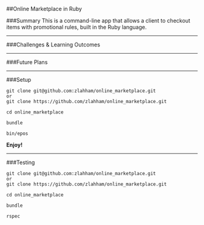 ##Online Marketplace in Ruby

###Summary
This is a command-line app that allows a client to checkout items with promotional rules, built in the Ruby language.


---

###Challenges & Learning Outcomes


---

###Future Plans

---

###Setup
```
git clone git@github.com:zlahham/online_marketplace.git
or
git clone https://github.com/zlahham/online_marketplace.git

cd online_marketplace

bundle

bin/epos
```
**Enjoy!**

---

###Testing
```
git clone git@github.com:zlahham/online_marketplace.git
or
git clone https://github.com/zlahham/online_marketplace.git

cd online_marketplace

bundle

rspec
```

